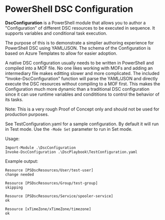 # PowerShell DSC Configuration
**DscConfiguration** is a PowerShell module that allows you to author a "Configuration" of different DSC resources to be executed in sequence. It supports variables and conditional task execution.

The purpose of this is to demonstrate a simplier authoring experience for PowerShell DSC using YAML/JSON. The schema of the Configuration is based on Azure Templates to allow for easier adoption.

A native DSC configuration usually needs to be written in PowerShell and compiled into a MOF file. No one likes working with MOFs and adding an intermediary file makes editting slower and more complicated. The included "Invoke-DscConfiguration" function will parse the YAML/JSON and directly execute the DSC resources without compiling to a MOF first. This makes the Configuration much more dynamic than a traditional DSC configuration since it can use runtime variables and condititions to control the behavior of its tasks.

Note: This is a very rough Proof of Concept only and should not be used for production purposes.

See TestConfiguration.yaml for a sample configuration. By default it will run in Test mode. Use the `-Mode Set` parameter to run in Set mode.

Usage:
```
Import-Module .\DscConfiguration
Invoke-DscConfiguration .\DscPlaybook\TestConfiguration.yaml
```

Example output:
```
Resource [PSDscResources/User/test-user]
change needed

Resource [PSDscResources/Group/test-group]
skipping

Resource [PSDscResources/Service/spooler-service]
ok

Resource [xTimeZone/xTimeZone/timezone]
ok
```
